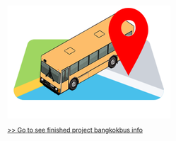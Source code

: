 

![alt text](https://github.com/V9nineIX/BKKBusMap/blob/master/src/img/businfo_icon.png)

[>> Go to see finished project bangkokbus info ](https://bkk-bus-info.appspot.com/)
